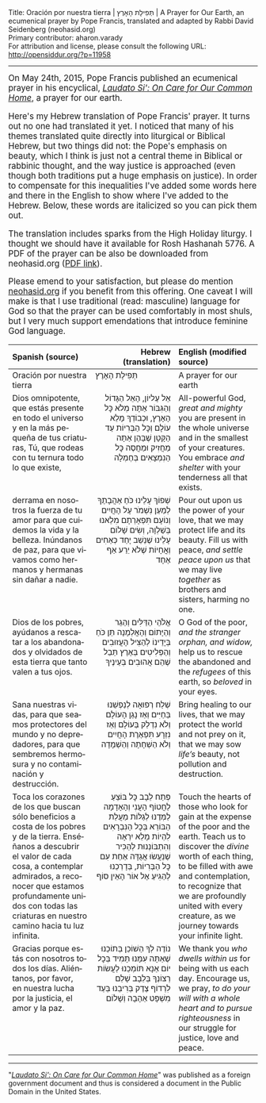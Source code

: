 <html>
<head></head>
<body>
Title: Oración por nuestra tierra | תְּפִילָת הָאָרֶץ | A Prayer for Our Earth, an ecumenical prayer by Pope Francis, translated and adapted by Rabbi David Seidenberg (neohasid.org)<br />
Primary contributor: aharon.varady<br />
For attribution and license, please consult the following URL: <a href="http://opensiddur.org/?p=11958">http://opensiddur.org/?p=11958</a>
<p />
<hr />

<div class="english" style="font-size: 1.2em;">
On May 24th, 2015, Pope Francis published an ecumenical prayer in his encyclical, <em><a href="http://w2.vatican.va/content/francesco/en/encyclicals/documents/papa-francesco_20150524_enciclica-laudato-si.html">Laudato Si': On Care for Our Common Home</a></em>, a prayer for our earth.

Here's my Hebrew translation of Pope Francis' prayer. It turns out no one had translated it yet. I noticed that many of his themes translated quite directly into liturgical or Biblical Hebrew, but two things did not: the Pope's emphasis on beauty, which I think is just not a central theme in Biblical or rabbinic thought, and the way justice is approached (even though both traditions put a huge emphasis on justice). In order to compensate for this inequalities I've added some words here and there in the English to show where I've added to the Hebrew. Below, these words are italicized so you can pick them out.

The translation includes sparks from the High Holiday liturgy. I thought we should have it available for Rosh Hashanah 5776. A PDF of the prayer can be also be downloaded from neohasid.org (<a href="http://neohasid.org/pdf/PopeFrancis-earthprayer.updated.pdf">PDF link</a>).

Please emend to your satisfaction, but please do mention <a href="http://neohasid.org">neohasid.org</a> if you benefit from this offering. One caveat I will make is that I use traditional (read: masculine) language for God so that the prayer can be used comfortably in most shuls, but I very much support emendations that introduce feminine God language.
</div>

<table style="margin-left: auto;margin-right: auto;" class="draggable">
<thead><tr><th id="x" style="text-align: left;">Spanish (source)</th><th style="text-align: right;">Hebrew (translation)</th><th style="text-align: left;">English (modified source)</th></tr></thead>
<tbody>
<tr>
<td style="vertical-align:top;" width="33%">
<div class="spanish"><span lang="es">
Oración por nuestra tierra
</span></div>
</td>

<td style="vertical-align:top;" width="33%">
<div class="liturgy"><span lang="he">
תְּפִילָת הָאָרֶץ
 </span></div>
</td>
 
<td style="vertical-align:top;" width="33%">
<div class="english">
A prayer for our earth
</div>
</td></tr>


<tr>
<td style="vertical-align:top;" width="33%">
<div class="spanish"><span lang="es">
Dios omnipotente,
que estás presente en todo el universo
y en la más pequeña de tus criaturas,
Tú, que rodeas con tu ternura 
todo lo que existe,
</span></div>
</td>
 
<td style="vertical-align: top;" width="33%">
<div class="liturgy" style="text-align: right;"><span lang="he">
אֵל עֶליוֹן, הָאֵל הַגָּדוֹל וְהַגִּבּוֹר
אַתָּה מְלֹא כׇּל הָאָרֶץ, וּכְבוֹדְךָ מָלֵא עוֹלָם
וְכׇּל הַבְּרִיוֹת עַד הַקָּטָן שֶׁבַּהֶן
אַתָּה מַחֲזִיק וּמַחֲסֶה
כׇּל הַנִמְצָאִים בְּחֶמְלָה
 </span></div>
</td>

<td style="vertical-align:top;" width="33%">
<div class="english">
All-powerful God, <em>great and mighty</em>
you are present in the whole universe
and in the smallest of your creatures.
You embrace <em>and shelter</em>
with your tenderness all that exists.
</div>
</td></tr>


<tr>
<td style="vertical-align:top;" width="33%">
<div class="spanish"><span lang="es">
derrama en nosotros la fuerza de tu amor
para que cuidemos la vida y la belleza.
Inúndanos de paz, 
para que vivamos como hermanos y hermanas
sin dañar a nadie.
</span></div>
</td>

<td style="vertical-align: top;" width="33%">
<div class="liturgy" style="text-align: right;"><span lang="he">
שְׁפוֹךְ עָלֵינוּ כֹּחַ אַהֲבָתֶךָ
לְמַעַן נִשְׁמֹר עָל הָחֲיִים וְנוֹעָם תִּפְאָרְתָם
מִלֵאנוּ בְּשַׁלְוָה, וְשִׂים שָׁלוֹם עָלֵינוּ
שֶׁנֵשֵׁב יָחַד כְּאַחִים וְאֳחָיוֹת 
שֶׁלֹא יֵרַע אַף אֶחָד
 </span></div>
</td>
 
<td style="vertical-align:top;" width="33%">
<div class="english">
Pour out upon us the power of your love,
that we may protect life and its beauty.
Fill us with peace, <em>and settle peace upon us</em>
that we may live <em>together</em> as brothers and sisters, 
harming no one.
</div>
</td></tr>


<tr>
<td style="vertical-align:top;" width="33%">
<div class="spanish"><span lang="es">
Dios de los pobres,
ayúdanos a rescatar
a los abandonados 
y olvidados de esta tierra
que tanto valen a tus ojos.
</span></div>
</td>

<td style="vertical-align: top;" width="33%">
<div class="liturgy" style="text-align: right;"><span lang="he">
אֱלֹהֵי הַדַּלִּים וְהַגֵר
וְהַיָּתוֹם וְהָאֲלְמָנָה
תֵּן כֹּחַ בְּיָדֵינוֹ לְהַצִּיל הָעֲזוּבִים 
וְהַפְּלִיטִים בְּאֶרֶץ תֵּבֵל
שֶׁהֵם אֲהוּבִים בְּעֵינֶיךָ
 </span></div>
</td>

<td style="vertical-align:top;" width="33%">
<div class="english">
O God of the poor, <em>and the stranger</em>
<em>orphan, and widow,</em>
help us to rescue the abandoned 
and the <em>refugees</em> of this earth,
so <em>beloved</em> in your eyes.
</div>
</td></tr>


<tr>
<td style="vertical-align:top;" width="33%">
<div class="spanish"><span lang="es">
Sana nuestras vidas,
para que seamos protectores del mundo
y no depredadores,
para que sembremos hermosura
y no contaminación y destrucción.
</span></div>
</td>

<td style="vertical-align: top;" width="33%">
<div class="liturgy" style="text-align: right;"><span lang="he">
שְׁלַח רְפוּאָה לְנַפְשֵׁנוּ בַּחַיִּים
וְאַז נָגֵן הָעוֹלָם
וְלֹא נִדְלַק בַּעוֹלָם
וְאַז נִזְרָע תִּפְאֶרֶת הָחֲיִים
וְלֹא הַשְׁחָתָה וְהַשְׁמָדָה
 </span></div>
</td>

<td style="vertical-align:top;" width="33%">
<div class="english">
Bring healing to our lives,
that we may protect the world
and not prey on it,
that we may sow <em>life’s</em> beauty,
not pollution and destruction.
</div>
</td></tr>


<tr>
<td style="vertical-align:top;" width="33%">
<div class="spanish"><span lang="es">
Toca los corazones
de los que buscan sólo beneficios
a costa de los pobres y de la tierra.
Enséñanos a descubrir el valor de cada cosa,
a contemplar admirados,
a reconocer que estamos profundamente unidos
con todas las criaturas
en nuestro camino hacia tu luz infinita.
</span></div>
</td>

<td style="vertical-align: top;" width="33%">
<div class="liturgy" style="text-align: right;"><span lang="he">
פְּתַח לֵבָב כׇּל בּוֹצֵעַ
לַחֲטוֹף הָעֲנִי וְהָאָדָמָה
לַמְּדֶנּוּ לְגַלּוֹת
מַעֲלַת הַבּוֹרֵא בְּכׇל הַנִּבְרָאִים
לִהְיוֹת מָלֵא יִרְאָה וְהִתְבּוֹנְנוּת
לְהַכִּיר שֶׁנֵעֲשׂוּ אֲגֻדָּה אַחַת
עִם כׇּל הַבְּרִיוֹת, בְּדָרְכֵנוּ
לְהַגִּיעַ אֶל אוֹר הָאֵין סוֹף
 </span></div>
</td>

<td style="vertical-align:top;" width="33%">
<div class="english">
Touch the hearts of those who look for gain
at the expense of the poor and the earth.
Teach us to discover
the <em>divine</em> worth of each thing,
to be filled with awe and contemplation,
to recognize that we are profoundly united
with every creature, as we journey
towards your infinite light.
</div>
</td></tr>


<tr>
<td style="vertical-align:top;" width="33%">
<div class="spanish"><span lang="es">
Gracias 
porque estás con nosotros todos los días.
Aliéntanos, por favor, 
&nbsp;
en nuestra lucha
por la justicia, el amor y la paz.
</span></div>
</td>

<td style="vertical-align: top;" width="33%">
<div class="liturgy" style="text-align: right;"><span lang="he">
נוֹדֶה לְךָ הַשׁוֹכֵן בְּתוֹכֵנוּ
שֶׁאַתָּה עִמָּנוּ תָּמִיד בְּכׇל יוֹם
אַנָא תּוֹמְכֵנוּ
לַעֲשׂוֹת רְצוֹנְךָ בְּלֵבָב שָׁלֵם
לִרְדוֹף צֶדֶק בְּרִיבֵנוּ
בְּעַד מִשְׁפָּט אַהָבָה וְשָׁלוֹם
 </span></div>
</td>

<td style="vertical-align:top;" width="33%">
<div class="english">
We thank you <em>who dwells within us</em>
for being with us each day.
Encourage us, we pray,
<em>to do your will with a whole heart</em>
<em>and to pursue righteousness</em> in our struggle
for justice, love and peace.
</div>
</td></tr>
</tbody></table>

<hr />

"<em><a href="http://w2.vatican.va/content/francesco/en/encyclicals/documents/papa-francesco_20150524_enciclica-laudato-si.html">Laudato Si': On Care for Our Common Home</a></em>" was published as a foreign government document and thus is considered a document in the Public Domain in the United States.
</body>
</html>